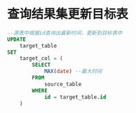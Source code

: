 # 查询结果集更新目标表



```sql
--源表中根据id查询出最新时间，更新到目标表中
UPDATE
	target_table
SET
	target_col = (
		SELECT
			MAX(date) --最大时间
		FROM
			source_table
		WHERE
			id = target_table.id
	)
```

